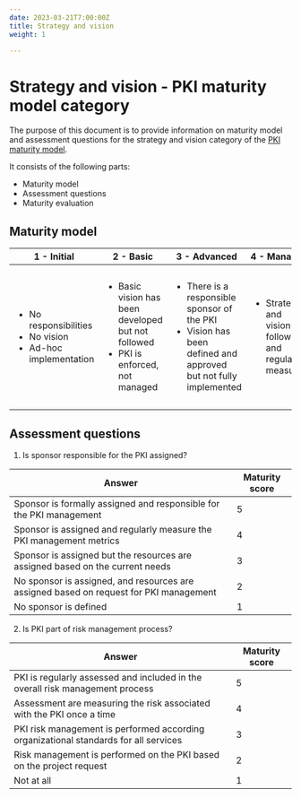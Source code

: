 ```yaml
---
date: 2023-03-21T7:00:00Z
title: Strategy and vision
weight: 1

---
```


# Strategy and vision - PKI maturity model category

The purpose of this document is to provide information on maturity model and assessment questions for the strategy and vision category of the [PKI maturity model](../../model/).

It consists of the following parts:
- Maturity model
- Assessment questions
- Maturity evaluation

## Maturity model

| **1 -   Initial**  | **2 -   Basic** | **3 -   Advanced** | **4 -   Managed** | **5 –   Optimized** |
|--------------------|-----------------|--------------------|-------------------|---------------------|
| <ul> <li>No responsibilities</li> <li>No vision</li> <li>Ad-hoc implementation</li> </ul> | <ul> <li>Basic vision has been developed but not followed</li> <li>PKI is enforced, not managed</li> </ul> | <ul> <li>There is a responsible sponsor of the PKI</li> <li>Vision has been defined and approved but not fully implemented</li> </ul> | <ul> <li>Strategy and vision are followed and regularly measured</li> </ul> | <ul> <li>Strategy and vision are fully in line with the organizational strategy and helps business to achieve future development</li> </ul> |

## Assessment questions

1. Is sponsor responsible for the PKI assigned?

| **Answer**                                                                             | **Maturity score** |
|----------------------------------------------------------------------------------------|--------------------|
| Sponsor is formally assigned and responsible for the PKI management                    | 5                  |
| Sponsor is assigned and regularly measure the PKI management metrics                   | 4                  |
| Sponsor is assigned but the resources are assigned based on the current needs          | 3                  |
| No sponsor is assigned, and resources are assigned based on request for PKI management | 2                  |
| No sponsor is defined                                                                  | 1                  |

2. Is PKI part of risk management process?

| **Answer**                                                                           | **Maturity score** |
|--------------------------------------------------------------------------------------|--------------------|
| PKI is regularly assessed and included in the overall risk management process        | 5                  |
| Assessment are measuring the risk associated with the PKI once a time                | 4                  |
| PKI risk management is performed according organizational standards for all services | 3                  |
| Risk management is performed on the PKI based on the project request                 | 2                  |
| Not at all                                                                           | 1                  |